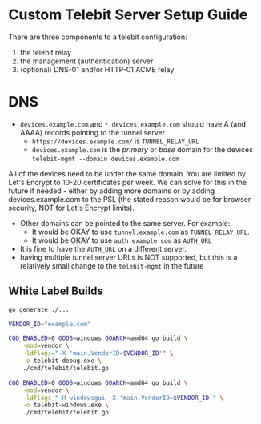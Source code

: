 # Custom Telebit Server Setup Guide

There are three components to a telebit configuration:

1. the telebit relay
2. the management (authentication) server
3. (optional) DNS-01 and/or HTTP-01 ACME relay

# DNS

-   `devices.example.com` and `*.devices.example.com` should have A (and AAAA) records pointing to the tunnel server
    -   `https://devices.example.com/` is `TUNNEL_RELAY_URL`
    -   `devices.example.com` is the _primary_ or _base_ domain for the devices `telebit-mgmt --domain devices.example.com`

All of the devices need to be under the same domain. You are limited by Let's Encrypt to 10-20 certificates per week. We can solve for this in the future if needed - either by adding more domains or by adding devices.example.com to the PSL (the stated reason would be for browser security, NOT for Let's Encrypt limits).

-   Other domains can be pointed to the same server. For example:
    -   It would be OKAY to use `tunnel.example.com` as `TUNNEL_RELAY_URL`.
    -   It would be OKAY to use `auth.example.com` as `AUTH_URL`
-   It is fine to have the `AUTH_URL` on a different server.
-   having multiple tunnel server URLs is NOT supported, but this is a relatively small change to the `telebit-mgmt` in the future

## White Label Builds

```bash
go generate ./...

VENDOR_ID="example.com"

CGO_ENABLED=0 GOOS=windows GOARCH=amd64 go build \
    -mod=vendor \
    -ldflags="-X 'main.VendorID=$VENDOR_ID'" \
    -o telebit-debug.exe \
    ./cmd/telebit/telebit.go

CGO_ENABLED=0 GOOS=windows GOARCH=amd64 go build \
    -mod=vendor \
    -ldflags "-H windowsgui -X 'main.VendorID=$VENDOR_ID'" \
    -o telebit-windows.exe \
    ./cmd/telebit/telebit.go
```
